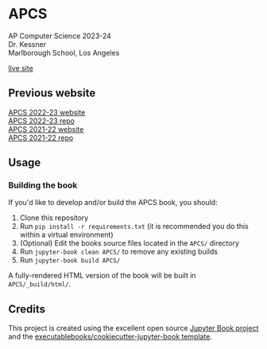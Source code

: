 # APCS

AP Computer Science 2023-24  
Dr. Kessner  
Marlborough School, Los Angeles  

[live site](https://dkessner.github.io/APCS/)  

## Previous website

[APCS 2022-23 website](https://dkessner.github.io/APCS_2022-23/)  
[APCS 2022-23 repo](https://github.com/dkessner/APCS_2022-23)  
[APCS 2021-22 website](https://dkessner.github.io/APCS_2021-22/)  
[APCS 2021-22 repo](https://github.com/dkessner/APCS_2021-22)  

## Usage

### Building the book

If you'd like to develop and/or build the APCS book, you should:

1. Clone this repository
2. Run `pip install -r requirements.txt` (it is recommended you do this within a virtual environment)
3. (Optional) Edit the books source files located in the `APCS/` directory
4. Run `jupyter-book clean APCS/` to remove any existing builds
5. Run `jupyter-book build APCS/`

A fully-rendered HTML version of the book will be built in `APCS/_build/html/`.

## Credits

This project is created using the excellent open source [Jupyter Book
project](https://jupyterbook.org/) and the
[executablebooks/cookiecutter-jupyter-book
template](https://github.com/executablebooks/cookiecutter-jupyter-book).




